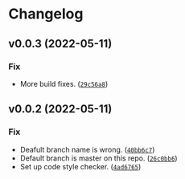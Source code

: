 # Changelog

<!--next-version-placeholder-->

## v0.0.3 (2022-05-11)
### Fix
* More build fixes. ([`29c56a8`](https://github.com/andrewjw/myth-channel-updater/commit/29c56a881d81f4c35855e9e268df0982fdbc184f))

## v0.0.2 (2022-05-11)
### Fix
* Deafult branch name is wrong. ([`40bb6c7`](https://github.com/andrewjw/myth-channel-updater/commit/40bb6c7d47b369955dd35914ca6294003fd582f5))
* Default branch is master on this repo. ([`26c0bb6`](https://github.com/andrewjw/myth-channel-updater/commit/26c0bb6bd1a1ad243bf07cabf9af236aeafea890))
* Set up code style checker. ([`4ad6765`](https://github.com/andrewjw/myth-channel-updater/commit/4ad6765cfab8c233d76e9f53a21cbccac85829da))
